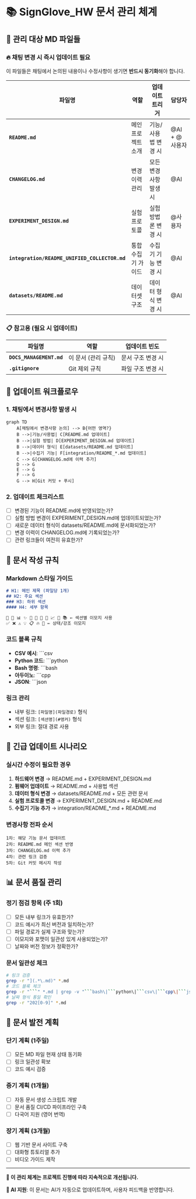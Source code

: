 # 📚 SignGlove_HW 문서 관리 체계

## 🎯 관리 대상 MD 파일들

### 🔥 채팅 변경 시 즉시 업데이트 필요
이 파일들은 채팅에서 논의된 내용이나 수정사항이 생기면 **반드시 동기화**해야 합니다.

| 파일명 | 역할 | 업데이트 트리거 | 담당자 |
|--------|------|----------------|--------|
| **`README.md`** | 메인 프로젝트 소개 | 기능/사용법 변경 시 | @AI + @사용자 |
| **`CHANGELOG.md`** | 변경 이력 관리 | 모든 변경사항 발생 시 | @AI |
| **`EXPERIMENT_DESIGN.md`** | 실험 프로토콜 | 실험 방법론 변경 시 | @사용자 |
| **`integration/README_UNIFIED_COLLECTOR.md`** | 통합 수집기 가이드 | 수집기 기능 변경 시 | @AI |
| **`datasets/README.md`** | 데이터셋 구조 | 데이터 형식 변경 시 | @AI |

### 📋 참고용 (필요 시 업데이트)
| 파일명 | 역할 | 업데이트 빈도 |
|--------|------|--------------|
| **`DOCS_MANAGEMENT.md`** | 이 문서 (관리 규칙) | 문서 구조 변경 시 |
| **`.gitignore`** | Git 제외 규칙 | 파일 구조 변경 시 |

## 🔄 업데이트 워크플로우

### 1. 채팅에서 변경사항 발생 시
```mermaid
graph TD
    A[채팅에서 변경사항 논의] --> B{어떤 영역?}
    B -->|기능/사용법| C[README.md 업데이트]
    B -->|실험 방법| D[EXPERIMENT_DESIGN.md 업데이트]
    B -->|데이터 형식| E[datasets/README.md 업데이트]
    B -->|수집기 기능| F[integration/README_*.md 업데이트]
    C --> G[CHANGELOG.md에 이력 추가]
    D --> G
    E --> G
    F --> G
    G --> H[Git 커밋 + 푸시]
```

### 2. 업데이트 체크리스트
- [ ] 변경된 기능이 README.md에 반영되었는가?
- [ ] 실험 방법 변경이 EXPERIMENT_DESIGN.md에 업데이트되었는가?
- [ ] 새로운 데이터 형식이 datasets/README.md에 문서화되었는가?
- [ ] 변경 이력이 CHANGELOG.md에 기록되었는가?
- [ ] 관련 링크들이 여전히 유효한가?

## 📝 문서 작성 규칙

### Markdown 스타일 가이드
```markdown
# H1: 메인 제목 (파일당 1개)
## H2: 주요 섹션 
### H3: 하위 섹션
#### H4: 세부 항목

🎯 🔧 📊 ✨ 🤟 🧪 🚀 📁 📈 🔗 📚 ← 섹션별 이모지 사용
✅ ❌ ⚠️ 💡 📋 🔥 📝 ← 상태/강조 이모지
```

### 코드 블록 규칙
- **CSV 예시**: ```csv
- **Python 코드**: ```python  
- **Bash 명령**: ```bash
- **아두이노**: ```cpp
- **JSON**: ```json

### 링크 관리
- 내부 링크: `[파일명](파일경로)` 형식
- 섹션 링크: `[섹션명](#앵커)` 형식
- 외부 링크: 절대 경로 사용

## 🚨 긴급 업데이트 시나리오

### 실시간 수정이 필요한 경우
1. **하드웨어 변경** → README.md + EXPERIMENT_DESIGN.md
2. **펌웨어 업데이트** → README.md + 사용법 섹션
3. **데이터 형식 변경** → datasets/README.md + 모든 관련 문서
4. **실험 프로토콜 변경** → EXPERIMENT_DESIGN.md + README.md
5. **수집기 기능 추가** → integration/README_*.md + README.md

### 변경사항 전파 순서
```
1차: 해당 기능 문서 업데이트
2차: README.md 메인 섹션 반영  
3차: CHANGELOG.md 이력 추가
4차: 관련 링크 검증
5차: Git 커밋 메시지 작성
```

## 📊 문서 품질 관리

### 정기 점검 항목 (주 1회)
- [ ] 모든 내부 링크가 유효한가?
- [ ] 코드 예시가 최신 버전과 일치하는가?
- [ ] 파일 경로가 실제 구조와 맞는가?
- [ ] 이모지와 포맷이 일관성 있게 사용되었는가?
- [ ] 날짜와 버전 정보가 정확한가?

### 문서 일관성 체크
```bash
# 링크 검증
grep -r "](.*\.md)" *.md
# 코드 블록 체크  
grep -r "```" *.md | grep -v "```bash\|```python\|```csv\|```cpp\|```json"
# 날짜 형식 통일 확인
grep -r "202[0-9]" *.md
```

## 🔮 문서 발전 계획

### 단기 계획 (1주일)
- [ ] 모든 MD 파일 현재 상태 동기화
- [ ] 링크 일관성 확보
- [ ] 코드 예시 검증

### 중기 계획 (1개월)  
- [ ] 자동 문서 생성 스크립트 개발
- [ ] 문서 품질 CI/CD 파이프라인 구축
- [ ] 다국어 지원 (영어 번역)

### 장기 계획 (3개월)
- [ ] 웹 기반 문서 사이트 구축
- [ ] 대화형 튜토리얼 추가
- [ ] 비디오 가이드 제작

---

**📝 이 관리 체계는 프로젝트 진행에 따라 지속적으로 개선됩니다.**

**🤖 AI 지원**: 이 문서는 AI가 자동으로 업데이트하며, 사용자 피드백을 반영합니다.

